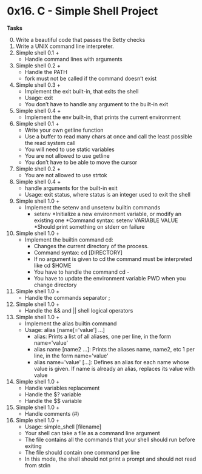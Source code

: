 # 0x16. C - Simple Shell Project

**Tasks**

0. Write a beautiful code that passes the Betty checks
1. Write a UNIX command line interpreter.
2. Simple shell 0.1 +
	* Handle command lines with arguments
3. Simple shell 0.2 +
	* Handle the PATH
	* fork must not be called if the command doesn’t exist
4. Simple shell 0.3 +
	* Implement the exit built-in, that exits the shell
	* Usage: exit
	* You don’t have to handle any argument to the built-in exit
5. Simple shell 0.4 +
	* Implement the env built-in, that prints the current environment
6. Simple shell 0.1 +
	* Write your own getline function
	* Use a buffer to read many chars at once and call the least possible the read system call
	* You will need to use static variables
	* You are not allowed to use getline
	* You don’t have to be able to move the cursor
7. Simple shell 0.2 +
	* You are not allowed to use strtok
8. Simple shell 0.4 +
	* handle arguments for the built-in exit
	* Usage: exit status, where status is an integer used to exit the shell
9. Simple shell 1.0 +
	* Implement the setenv and unsetenv builtin commands
		* setenv
			*Initialize a new environment variable, or modify an existing one
			*Command syntax: setenv VARIABLE VALUE
			*Should print something on stderr on failure
10. Simple shell 1.0 +
	* Implement the builtin command cd:
		* Changes the current directory of the process.
		* Command syntax: cd [DIRECTORY]
		* If no argument is given to cd the command must be interpreted like cd $HOME
		* You have to handle the command cd -
		* You have to update the environment variable PWD when you change directory
11. Simple shell 1.0 +
	* Handle the commands separator ;
12. Simple shell 1.0 +
	* Handle the && and || shell logical operators
13. Simple shell 1.0 +
	* Implement the alias builtin command
	* Usage: alias [name[='value'] ...]
		* alias: Prints a list of all aliases, one per line, in the form name='value'
		* alias name [name2 ...]: Prints the aliases name, name2, etc 1 per line, in the form name='value'
		* alias name='value' [...]: Defines an alias for each name whose value is given. If name is already an alias, replaces its value with value
14. Simple shell 1.0 +
	* Handle variables replacement
	* Handle the $? variable
	* Handle the $$ variable
15. Simple shell 1.0 +
	* Handle comments (#)
16. Simple shell 1.0 +
	* Usage: simple\_shell [filename]
	* Your shell can take a file as a command line argument
	* The file contains all the commands that your shell should run before exiting
	* The file should contain one command per line
	* In this mode, the shell should not print a prompt and should not read from stdin
